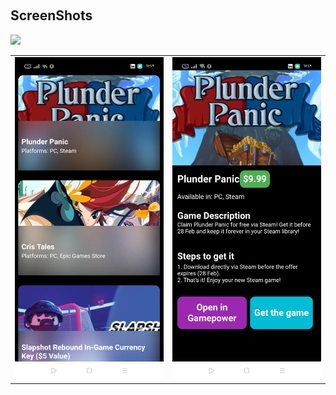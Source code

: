  ![]()
 
 

##  ScreenShots

<img src="ss/covar.png"/>

|                              |                               |
| --------------------------------- | --------------------------------- |
| <img src="image/1.jpg" width="400">  | <img src="image/2.jpg" width="400">  |




